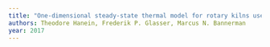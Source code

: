 ```yaml
---
title: "One-dimensional steady-state thermal model for rotary kilns used in the manufacture of cement"
authors: Theodore Hanein, Frederik P. Glasser, Marcus N. Bannerman
year: 2017
---
```


